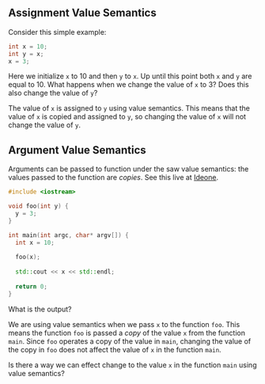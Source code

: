 ## Assignment Value Semantics
Consider this simple example:

``` cpp
int x = 10;
int y = x;
x = 3;
```

Here we initialize `x` to 10 and then `y` to `x`. Up until this point both `x` and `y` are equal to 10. What happens when we change the value of `x` to 3? Does this also change the value of `y`?

The value of `x` is assigned to `y` using value semantics. This means that the value of `x` is copied and assigned to `y`, so changing the value of `x` will not change the value of `y`. 





## Argument Value Semantics
Arguments can be passed to function under the saw value semantics: the values passed to the function are *copies*. See this live at [Ideone](http://ideone.com/VBRd3V).

``` cpp
#include <iostream>

void foo(int y) {
  y = 3;
}

int main(int argc, char* argv[]) {
  int x = 10;
  
  foo(x);
  
  std::cout << x << std::endl;
  
  return 0;
}

```

What is the output?

We are using value semantics when we pass `x` to the function `foo`. This means the function `foo` is passed a *copy* of the value `x` from the function `main`. Since `foo` operates a copy of the value in `main`, changing the value of the copy in `foo` does not affect the value of `x` in the function `main`.

Is there a way we can effect change to the value `x` in the function `main` using value semantics?
